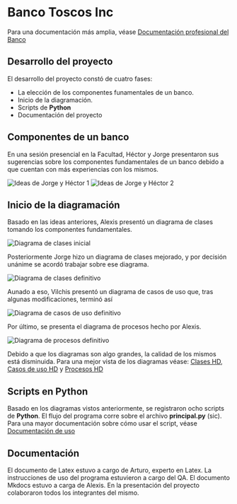# Banco Toscos Inc

Para una documentación más amplia, véase [Documentación profesional del Banco](./algo.pdf)

## Desarrollo del proyecto

El desarrollo del proyecto constó de cuatro fases:

- La elección de los componentes funamentales de un banco.
- Inicio de la diagramación.
- Scripts de **Python**
- Documentación del proyecto

## Componentes de un banco

En una sesión presencial en la Facultad, Héctor y Jorge presentaron sus sugerencias sobre los componentes fundamentales de un banco debido a que cuentan con más experiencias con los mismos.

![Ideas de Jorge y Héctor 1](./imagenes/sugerencias_hec_jor_1.jpg)
![Ideas de Jorge y Héctor 2](./imagenes/sugerencias_hec_jor_2.jpg)

## Inicio de la diagramación

Basado en las ideas anteriores, Alexis presentó un diagrama de clases tomando los componentes fundamentales.

![Diagrama de clases inicial](./imagenes/clases_poo.drawio.png)

Posteriormente Jorge hizo un diagrama de clases mejorado, y por decisión unánime se acordó trabajar sobre ese diagrama.

![Diagrama de clases definitivo](./imagenes/diagrama_clases_definitivo.drawio.png)

Aunado a eso, Vilchis presentó un diagrama de casos de uso que, tras algunas modificaciones, terminó así

![Diagrama de casos de uso definitivo](./imagenes/diagrama_caso_de_uso.drawio.png)

Por último, se presenta el diagrama de procesos hecho por Alexis.

![Diagrama de procesos definitivo](./imagenes/procesos_definitivo.drawio.png)

Debido a que los diagramas son algo grandes, la calidad de los mismos está disminuida. Para una mejor vista de los diagramas véase: [Clases HD](./imagenes/diagrama_clases_definitivo.drawio.png), [Casos de uso HD](./imagenes/diagrama_caso_de_uso.drawio.png) y [Procesos HD](./imagenes/procesos_definitivo.drawio.png)

## Scripts en Python

Basado en los diagramas vistos anteriormente, se registraron ocho scripts de **Python**. El flujo del programa corre sobre el archivo **principal.py** (sic). Para una mayor documentación sobre cómo usar el script, véase [Documentación de uso](./documentacion/Instrucciones.md)

## Documentación

El documento de Latex estuvo a cargo de Arturo, experto en Latex.
La instrucciones de uso del programa estuvieron a cargo del QA.
El documento Mkdocs estuvo a carga de Alexis.
En la presentación del proyecto colaboraron todos los integrantes del mismo.
